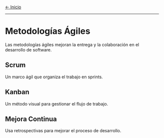 [← Inicio](./README.md)

------

# Metodologías Ágiles

Las metodologías ágiles mejoran la entrega y la colaboración en el desarrollo de software.

## Scrum
Un marco ágil que organiza el trabajo en sprints.

## Kanban
Un método visual para gestionar el flujo de trabajo.

## Mejora Continua
Usa retrospectivas para mejorar el proceso de desarrollo.
